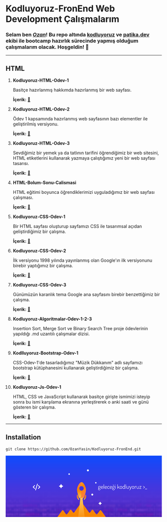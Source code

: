 # Kodluyoruz-FronEnd Web Development Çalışmalarım

### Selam ben [***Ozan***](https://app.patika.dev/nthn)! Bu repo altında [kodluyoruz](https://www.kodluyoruz.org/) ve [patika.dev](https://app.patika.dev/) ekibi ile bootcamp hazırlık sürecinde yapmış olduğum çalışmalarım olacak. Hoşgeldin! :wave:
 ---
##  **HTML**

1.  **Kodluyoruz-HTML-Odev-1**

    Basitçe hazırlanmış hakkımda hazırlanmış bir web sayfası. 

    **İçerik:** [:floppy_disk:](HTML/Kodluyoruz-HTML-Odev-1/index.html/)

2.  **Kodluyoruz-HTML-Odev-2**

    Ödev 1 kapsamında hazırlanmış web sayfasının bazı elementler ile geliştirilmiş versiyonu.

    **İçerik:** [:floppy_disk:](HTML/Kodluyoruz-HTML-Odev-2/index.html/)

3.  **Kodluyoruz-HTML-Odev-3**

    Sevdiğimiz bir yemek ya da tatlının tarifini öğrendiğimiz bir web sitesini, HTML etiketlerini kullanarak yazmaya çalıştığımız yeni bir web sayfası tasarısı.

    **İçerik:** [:floppy_disk:](HTML/Kodluyoruz-HTML-Odev-3/index.html/)

4.  **HTML-Bolum-Sonu-Calismasi**

    HTML eğitimi boyunca öğrendiklerimizi uyguladığımız bir web sayfası çalışması.

    **İçerik:** [:floppy_disk:](HTML/HTML-Bolum-Sonu-Calismasi/)

5.  **Kodluyoruz-CSS-Odev-1**

    Bir HTML sayfası oluşturup sayfamızı CSS ile tasarımsal açıdan geliştirdiğimiz bir çalışma.

    **İçerik:** [:floppy_disk:](CSS/Kodluyoruz-CSS-Odev-1)

6.  **Kodluyoruz-CSS-Odev-2**

    İlk versiyonu 1998 yılında yayınlanmış olan Google'ın ilk versiyonunu birebir yaptığımız bir çalışma.

    **İçerik:** [:floppy_disk:](CSS/Kodluyoruz-CSS-Odev-2)

7.  **Kodluyoruz-CSS-Odev-3**

    Günümüzün karanlık tema Google ana sayfasını birebir benzettiğimiz bir çalışma. 

    **İçerik:** [:floppy_disk:](CSS/Kodluyoruz-CSS-Odev-3/)

8. **Kodluyoruz-Algoritmalar-Odev-1-2-3**

    Insertion Sort, Merge Sort ve Binary Search Tree proje ödevlerinin yapıldığı .md uzantılı çalışmalar dizisi.

    **İçerik:** [:floppy_disk:](Veri-Yapilari&Algoritmalar/)

9. **Kodlluyoruz-Bootstrap-Odev-1**

    CSS-Odev-1'de tasarladığımız "Müzik Dükkanım" adlı sayfamızı bootstrap kütüphanesini kullanarak geliştirdiğimiz bir çalışma.

    **İçerik:** [:floppy_disk:](Bootstrap/Kodluyoruz-Bootstrap-Odev-1)

10. **Kodluyoruz-Js-Odev-1**

    HTML, CSS ve JavaScript kullanarak basitçe girişte ismimizi isteyip sonra bu ismi karşılama ekranına yerleştirerek o anki saati ve günü gösteren bir çalışma.

    **İçerik:** [:floppy_disk:](JS/Kodluyoruz-Js-Odev-1/)
---
## **Installation**
```
git clone https://github.com/OzanYasin/Kodluyoruz-FronEnd.git
```
![Kodluyoruz](kodluyoruz.png)